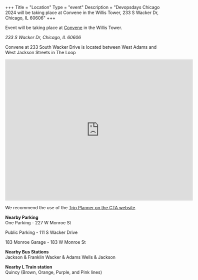 +++
Title = "Location"
Type = "event"
Description = "Devopsdays Chicago 2024 will be taking place at Convene in the Willis Tower, 233 S Wacker Dr, Chicago, IL 60606"
+++

Event will be taking place at [Convene](https://convene.com/locations/chicago/233-south-wacker-drive/) in the Willis Tower.

*233 S Wacker Dr, Chicago, IL 60606*

Convene at 233 South Wacker Drive is located between West Adams and West Jackson Streets in The Loop

<iframe src="https://www.google.com/maps/embed?pb=!1m18!1m12!1m3!1d2970.6496015715625!2d-87.63870984905664!3d41.87888477324215!2m3!1f0!2f0!3f0!3m2!1i1024!2i768!4f13.1!3m3!1m2!1s0x880e2d9add9c6e95%3A0x87487ef51490d8a8!2sConvene!5e0!3m2!1sen!2sus!4v1672276821968!5m2!1sen!2sus" width="600" height="450" style="border:0;" allowfullscreen="" loading="lazy" referrerpolicy="no-referrer-when-downgrade"></iframe>

We recommend the use of the [Trip Planner on the CTA website](https://www.transitchicago.com/).

**Nearby Parking**<br>
One Parking - 227 W Monroe St

Public Parking - 111 S Wacker Drive

183 Monroe Garage - 183 W Monroe St

**Nearby Bus Stations**<br>
Jackson & Franklin Wacker & Adams Wells & Jackson

**Nearby L Train station**<br>
Quincy (Brown, Orange, Purple, and Pink lines)
